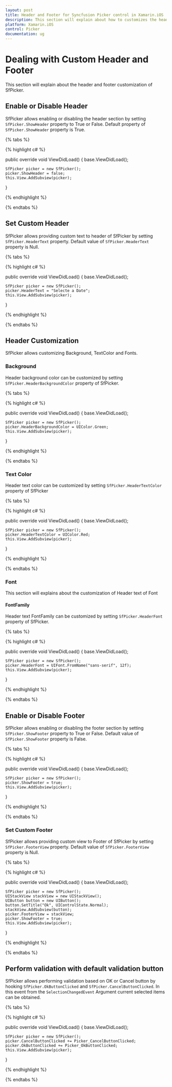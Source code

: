 ```yaml
---
layout: post
title: Header and Footer for Syncfusion Picker control in Xamarin.iOS
description: This section will explain about how to customizes the header and footer of Syncfusion Picker control for Xamarin.iOS platform.
platform: Xamarin.iOS
control: Picker
documentation: ug
---
```


# Dealing with Custom Header and Footer

This section will explain about the header and footer customization of SfPicker.


## Enable or Disable Header

SfPicker allows enabling or disabling the header section by setting `SfPicker.ShowHeader` property to True or False. Default property of `SfPicker.ShowHeader` property is True.

{% tabs %}

{% highlight c# %}

public override void ViewDidLoad()
{
    base.ViewDidLoad();

    SfPicker picker = new SfPicker();
    picker.ShowHeader = false;
    this.View.AddSubview(picker);
}

{% endhighlight %}

{% endtabs %}

## Set Custom Header

SfPicker allows providing custom text to header of SfPicker by setting `SfPicker.HeaderText` property. Default value of `SfPicker.HeaderText` property is Null.

{% tabs %}

{% highlight c# %}

public override void ViewDidLoad()
{
    base.ViewDidLoad();

    SfPicker picker = new SfPicker();
    picker.HeaderText = "Selecte a Date";
    this.View.AddSubview(picker);
}

{% endhighlight %}

{% endtabs %}

## Header Customization

SfPicker allows customizing Background, TextColor and Fonts.

### Background

Header background color can be customized by setting `SfPicker.HeaderBackgroundColor` property of SfPicker.

{% tabs %}

{% highlight c# %}

public override void ViewDidLoad()
{
    base.ViewDidLoad();

    SfPicker picker = new SfPicker();
    picker.HeaderBackgroundColor = UIColor.Green;
    this.View.AddSubview(picker);
}

{% endhighlight %}

{% endtabs %}

### Text Color

Header text color can be customized by setting `SfPicker.HeaderTextColor` property of SfPicker

{% tabs %}

{% highlight c# %}

public override void ViewDidLoad()
{
    base.ViewDidLoad();

    SfPicker picker = new SfPicker();
    picker.HeaderTextColor = UIColor.Red;
    this.View.AddSubview(picker);
}

{% endhighlight %}

{% endtabs %}

### Font

This section will explains about the customization of Header text of Font

#### FontFamily

Header text FontFamily can be customized by setting `SfPicker.HeaderFont` property of SfPicker.

{% tabs %}

{% highlight c# %}

public override void ViewDidLoad()
{
    base.ViewDidLoad();

    SfPicker picker = new SfPicker();
    picker.HeaderFont = UIFont.FromName("sans-serif", 12f);
    this.View.AddSubview(picker);
}

{% endhighlight %}

{% endtabs %}

## Enable or Disable Footer

SfPicker allows enabling or disabling the footer section by setting `SfPicker.ShowFooter` property to True or False. Default value of `SfPicker.ShowFooter` property is False.

{% tabs %}

{% highlight c# %}

public override void ViewDidLoad()
{
    base.ViewDidLoad();

    SfPicker picker = new SfPicker();
    picker.ShowFooter = true;
    this.View.AddSubview(picker);
}

{% endhighlight %}

{% endtabs %}

### Set Custom Footer

SfPicker allows providing custom view to Footer of SfPicker by setting `SfPicker.FooterView` property. Default value of `SfPicker.FooterView` property is Null.

{% tabs %}

{% highlight c# %}

public override void ViewDidLoad()
{
    base.ViewDidLoad();

    SfPicker picker = new SfPicker();
    UIStackView stackView = new UIStackView();
    UIButton button = new UIButton();
    button.SetTitle("Ok", UIControlState.Normal);
    stackView.AddSubview(button);
    picker.FooterView = stackView;
    picker.ShowFooter = true;
    this.View.AddSubview(picker);
}

{% endhighlight %}

{% endtabs %}

## Perform validation with default validation button

SfPicker allows performing validation based on OK or Cancel button by hooking `SfPicker.OkButtonClicked` and `SfPicker.CancelButtonClicked`. In this event from the `SelectionChangedEvent` Argument current selected items can be obtained.

{% tabs %}

{% highlight c# %}

public override void ViewDidLoad()
{
    base.ViewDidLoad();

    SfPicker picker = new SfPicker();
    picker.CancelButtonClicked += Picker_CancelButtonClicked;
    picker.OkButtonClicked += Picker_OkButtonClicked;
    this.View.AddSubview(picker);
}

{% endhighlight %}

{% endtabs %}